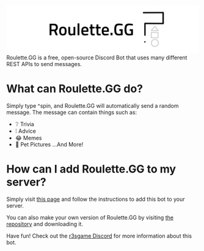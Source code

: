 ![RouletteGGBanner](https://github.com/r3sgame/Roulette.GG/blob/master/RouletteGGBanner.png?raw=true)
Roulette.GG is a free, open-source Discord Bot that uses many different REST APIs to send messages.

# What can Roulette.GG do?
Simply type ^spin, and Roulette.GG will automatically send a random message. The message can contain things such as:
- ❔ Trivia
- ❕ Advice
- 😂 Memes
- 🐶 Pet Pictures
...And More!

# How can I add Roulette.GG to my server?
Simply visit [this page](https://discordapp.com/oauth2/authorize?client_id=847632618979459084&scope=bot) and follow the instructions to add this bot to your server.

You can also make your own version of Roulette.GG by visiting [the repository](https://github.com/r3sgame/Roulette.GG) and downloading it.

Have fun!
Check out the [r3sgame Discord](https://discord.com/invite/2h4ueYc) for more information about this bot.
